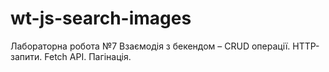 # wt-js-search-images
Лабораторна робота №7 Взаємодія з бекендом – CRUD операції. HTTP-запити. Fetch API. Пагінація.
